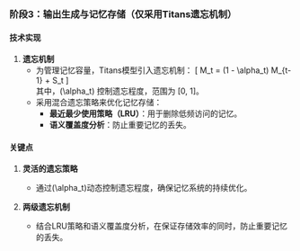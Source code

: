 ### 阶段3：输出生成与记忆存储（仅采用Titans遗忘机制）

#### 技术实现

1. **遗忘机制**  
   - 为管理记忆容量，Titans模型引入遗忘机制：
     \[
     M_t = (1 - \alpha_t) M_{t-1} + S_t
     \]  
     其中，\(\alpha_t\) 控制遗忘程度，范围为 [0, 1]。
   - 采用混合遗忘策略来优化记忆存储：
     - **最近最少使用策略（LRU）**：用于删除低频访问的记忆。
     - **语义覆盖度分析**：防止重要记忆的丢失。

#### 关键点

1. **灵活的遗忘策略**  
   - 通过\(\alpha_t\)动态控制遗忘程度，确保记忆系统的持续优化。

2. **两级遗忘机制**  
   - 结合LRU策略和语义覆盖度分析，在保证存储效率的同时，防止重要记忆的丢失。